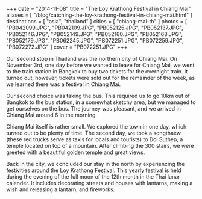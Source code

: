 +++
date    = "2014-11-08"
title   = "The Loy Krathong Festival in Chiang Mai"
aliases = [ "/blog/catching-the-loy-krathong-festival-in-chiang-mai.html" ]
destinations = [ "asia", "thailand" ]
cities  = [ "chiang-mai-th" ]
photos  = [ "PB042099.JPG", "PB042109.JPG", "PB052125.JPG", "PB052137.JPG", "PB052146.JPG", "PB052149.JPG", "PB052160.JPG", "PB052168.JPG", "PB052179.JPG", "PB062245.JPG", "PB072251.JPG", "PB072259.JPG", "PB072272.JPG" ]
cover   = "PB072251.JPG"
+++

Our second stop in Thailand was the northern city of Chiang Mai. On November 3rd, one day before we wanted to leave for Chiang Mai, we went to the train station in Bangkok to buy two tickets for the overnight train. It turned out, however, tickets were sold out for the remainder of the week, as we learned there was a festival in Chiang Mai.
<!--more-->
Our second choice was taking the bus. This required us to go 10km out of Bangkok to the bus station, in a somewhat sketchy area, but we managed to get ourselves on the bus. The journey was pleasant, and we arrived in Chiang Mai around 6 in the morning.

Chiang Mai itself is rather small. We explored the town in one day, which turned out to be plenty of time. The second day, we took a songthaew (these red trucks serve as taxis for locals and tourists) to Doi Suthep, a temple located on top of a mountain. After climbing the 300 stairs, we were greeted with a beautiful golden temple and great views.

Back in the city, we concluded our stay in the north by experiencing the festivities around the Loy Krathong Festival. This yearly festival is held during the evening of the full moon of the 12th month in the Thai lunar calender. It includes decorating streets and houses with lantarns, making a wish and releasing a lantarn, and fireworks.